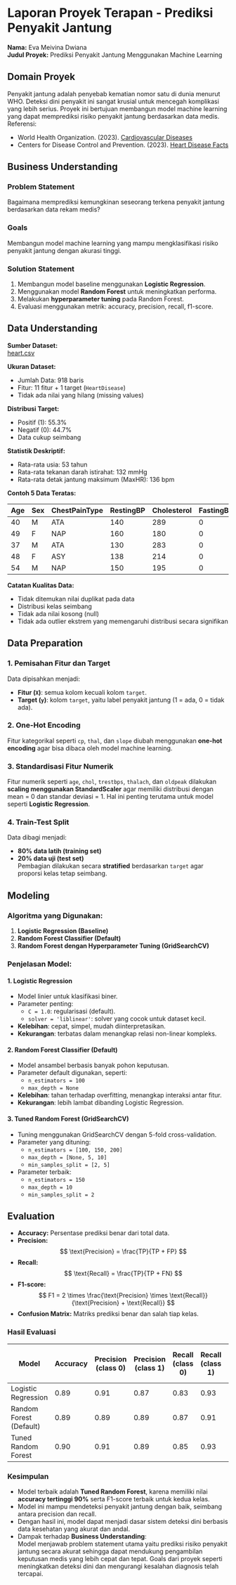 # Laporan Proyek Terapan - Prediksi Penyakit Jantung

**Nama:** Eva Meivina Dwiana  
**Judul Proyek:** Prediksi Penyakit Jantung Menggunakan Machine Learning  

## Domain Proyek
Penyakit jantung adalah penyebab kematian nomor satu di dunia menurut WHO. Deteksi dini penyakit ini sangat krusial untuk mencegah komplikasi yang lebih serius. Proyek ini bertujuan membangun model machine learning yang dapat memprediksi risiko penyakit jantung berdasarkan data medis.
Referensi:
- World Health Organization. (2023). [Cardiovascular Diseases](https://www.who.int/news-room/fact-sheets/detail/cardiovascular-diseases-(cvds))
- Centers for Disease Control and Prevention. (2023). [Heart Disease Facts](https://www.cdc.gov/heartdisease/facts.htm)

## Business Understanding

### Problem Statement
Bagaimana memprediksi kemungkinan seseorang terkena penyakit jantung berdasarkan data rekam medis?

### Goals
Membangun model machine learning yang mampu mengklasifikasi risiko penyakit jantung dengan akurasi tinggi.

### Solution Statement
1. Membangun model baseline menggunakan **Logistic Regression**.
2. Menggunakan model **Random Forest** untuk meningkatkan performa.
3. Melakukan **hyperparameter tuning** pada Random Forest.
4. Evaluasi menggunakan metrik: accuracy, precision, recall, f1-score.

## Data Understanding

**Sumber Dataset:**  
[heart.csv](https://raw.githubusercontent.com/Evameivina/heart_ml/refs/heads/main/heart.csv)

**Ukuran Dataset:**
- Jumlah Data: 918 baris
- Fitur: 11 fitur + 1 target (`HeartDisease`)
- Tidak ada nilai yang hilang (missing values)

**Distribusi Target:**
- Positif (1): 55.3%
- Negatif (0): 44.7%
- Data cukup seimbang

**Statistik Deskriptif:**
- Rata-rata usia: 53 tahun
- Rata-rata tekanan darah istirahat: 132 mmHg
- Rata-rata detak jantung maksimum (MaxHR): 136 bpm

**Contoh 5 Data Teratas:**

| Age | Sex | ChestPainType | RestingBP | Cholesterol | FastingBS | RestingECG | MaxHR | ExerciseAngina | Oldpeak | ST_Slope | HeartDisease |
|-----|-----|----------------|-----------|-------------|-----------|-------------|--------|------------------|---------|-----------|----------------|
| 40  | M   | ATA            | 140       | 289         | 0         | Normal      | 172    | N                | 0.0     | Up        | 0              |
| 49  | F   | NAP            | 160       | 180         | 0         | Normal      | 156    | N                | 1.0     | Flat      | 1              |
| 37  | M   | ATA            | 130       | 283         | 0         | ST          | 98     | N                | 0.0     | Up        | 0              |
| 48  | F   | ASY            | 138       | 214         | 0         | Normal      | 108    | Y                | 1.5     | Flat      | 1              |
| 54  | M   | NAP            | 150       | 195         | 0         | Normal      | 122    | N                | 0.0     | Up        | 0              |

**Catatan Kualitas Data:**
- Tidak ditemukan nilai duplikat pada data
- Distribusi kelas seimbang
- Tidak ada nilai kosong (null)
- Tidak ada outlier ekstrem yang memengaruhi distribusi secara signifikan
  
## Data Preparation

### 1. Pemisahan Fitur dan Target
Data dipisahkan menjadi:
- **Fitur (`X`)**: semua kolom kecuali kolom `target`.
- **Target (`y`)**: kolom `target`, yaitu label penyakit jantung (1 = ada, 0 = tidak ada).

### 2. One-Hot Encoding
Fitur kategorikal seperti `cp`, `thal`, dan `slope` diubah menggunakan **one-hot encoding** agar bisa dibaca oleh model machine learning.

### 3. Standardisasi Fitur Numerik
Fitur numerik seperti `age`, `chol`, `trestbps`, `thalach`, dan `oldpeak` dilakukan **scaling menggunakan StandardScaler** agar memiliki distribusi dengan mean = 0 dan standar deviasi = 1. Hal ini penting terutama untuk model seperti **Logistic Regression**.

### 4. Train-Test Split
Data dibagi menjadi:
- **80% data latih (training set)**
- **20% data uji (test set)**  
Pembagian dilakukan secara **stratified** berdasarkan `target` agar proporsi kelas tetap seimbang.


## Modeling

### Algoritma yang Digunakan:
1. **Logistic Regression (Baseline)**
2. **Random Forest Classifier (Default)**
3. **Random Forest dengan Hyperparameter Tuning (GridSearchCV)**

### Penjelasan Model:

#### 1. Logistic Regression
- Model linier untuk klasifikasi biner.
- Parameter penting:
  - `C = 1.0`: regularisasi (default).
  - `solver = 'liblinear'`: solver yang cocok untuk dataset kecil.
- **Kelebihan**: cepat, simpel, mudah diinterpretasikan.
- **Kekurangan**: terbatas dalam menangkap relasi non-linear kompleks.

#### 2. Random Forest Classifier (Default)
- Model ansambel berbasis banyak pohon keputusan.
- Parameter default digunakan, seperti:
  - `n_estimators = 100`
  - `max_depth = None`
- **Kelebihan**: tahan terhadap overfitting, menangkap interaksi antar fitur.
- **Kekurangan**: lebih lambat dibanding Logistic Regression.

#### 3. Tuned Random Forest (GridSearchCV)
- Tuning menggunakan GridSearchCV dengan 5-fold cross-validation.
- Parameter yang dituning:
  - `n_estimators = [100, 150, 200]`
  - `max_depth = [None, 5, 10]`
  - `min_samples_split = [2, 5]`
- Parameter terbaik:
  - `n_estimators = 150`
  - `max_depth = 10`
  - `min_samples_split = 2`
  
## Evaluation

- **Accuracy:** Persentase prediksi benar dari total data.  
- **Precision:**  
  $$ \text{Precision} = \frac{TP}{TP + FP} $$
- **Recall:**  
  $$ \text{Recall} = \frac{TP}{TP + FN} $$
- **F1-score:**  
  $$ F1 = 2 \times \frac{\text{Precision} \times \text{Recall}}{\text{Precision} + \text{Recall}} $$
- **Confusion Matrix:** Matriks prediksi benar dan salah tiap kelas.

### Hasil Evaluasi

| Model                   | Accuracy | Precision (class 0) | Precision (class 1) | Recall (class 0) | Recall (class 1) | F1-score (class 0) | F1-score (class 1) |
|-------------------------|----------|---------------------|---------------------|------------------|------------------|--------------------|--------------------|
| Logistic Regression      | 0.89     | 0.91                | 0.87                | 0.83             | 0.93             | 0.87               | 0.90               |
| Random Forest (Default)  | 0.89     | 0.89                | 0.89                | 0.87             | 0.91             | 0.88               | 0.90               |
| Tuned Random Forest      | 0.90     | 0.91                | 0.89                | 0.85             | 0.93             | 0.88               | 0.91               |


### Kesimpulan

- Model terbaik adalah **Tuned Random Forest**, karena memiliki nilai **accuracy tertinggi 90%** serta F1-score terbaik untuk kedua kelas.
- Model ini mampu mendeteksi penyakit jantung dengan baik, seimbang antara precision dan recall.
- Dengan hasil ini, model dapat menjadi dasar sistem deteksi dini berbasis data kesehatan yang akurat dan andal.
- Dampak terhadap **Business Understanding**:  
  Model menjawab problem statement utama yaitu prediksi risiko penyakit jantung secara akurat sehingga dapat mendukung pengambilan keputusan medis yang lebih cepat dan tepat. Goals dari proyek seperti meningkatkan deteksi dini dan mengurangi kesalahan diagnosis telah tercapai.

